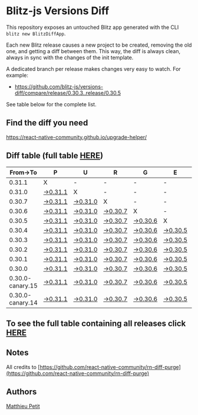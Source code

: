 # Blitz-js Versions Diff

This repository exposes an untouched Blitz app generated with the CLI 
`blitz new BlitzDiffApp`.

Each new Blitz release causes a new project to be created, removing the old one, and getting a diff between them. This way, the diff is always clean, always in sync with the changes of the init template.

A dedicated branch per release makes changes very easy
to watch. For example:

* https://github.com/blitz-js/versions-diff/compare/release/0.30.3..release/0.30.5

See table below for the complete list.

## Find the diff you need
https://react-native-community.github.io/upgrade-helper/

## Diff table (full table [HERE](https://react-native-community.github.io/versions-diff-purge/))

| From->To         | P                                                                                                      | U                                                                                                      | R                                                                                                      | G                                                                                                      | E                                                                                                      |                                                                                                        | T                                                                                                      | I                                                                                                      | M                                                                                                      | E                                                                                                      | !                                                                                                                          | !   |
| ---------------- | ------------------------------------------------------------------------------------------------------ | ------------------------------------------------------------------------------------------------------ | ------------------------------------------------------------------------------------------------------ | ------------------------------------------------------------------------------------------------------ | ------------------------------------------------------------------------------------------------------ | ------------------------------------------------------------------------------------------------------ | ------------------------------------------------------------------------------------------------------ | ------------------------------------------------------------------------------------------------------ | ------------------------------------------------------------------------------------------------------ | ------------------------------------------------------------------------------------------------------ | -------------------------------------------------------------------------------------------------------------------------- | --- |
| 0.31.1           | X                                                                                                      | -                                                                                                      | -                                                                                                      | -                                                                                                      | -                                                                                                      | -                                                                                                      | -                                                                                                      | -                                                                                                      | -                                                                                                      | -                                                                                                      | -                                                                                                                          | -   |
| 0.31.0           | [->0.31.1](https://github.com/blitz-js/versions-diff/compare/release/0.31.0..release/0.31.1)           | X                                                                                                      | -                                                                                                      | -                                                                                                      | -                                                                                                      | -                                                                                                      | -                                                                                                      | -                                                                                                      | -                                                                                                      | -                                                                                                      | -                                                                                                                          | -   |
| 0.30.7           | [->0.31.1](https://github.com/blitz-js/versions-diff/compare/release/0.30.7..release/0.31.1)           | [->0.31.0](https://github.com/blitz-js/versions-diff/compare/release/0.30.7..release/0.31.0)           | X                                                                                                      | -                                                                                                      | -                                                                                                      | -                                                                                                      | -                                                                                                      | -                                                                                                      | -                                                                                                      | -                                                                                                      | -                                                                                                                          | -   |
| 0.30.6           | [->0.31.1](https://github.com/blitz-js/versions-diff/compare/release/0.30.6..release/0.31.1)           | [->0.31.0](https://github.com/blitz-js/versions-diff/compare/release/0.30.6..release/0.31.0)           | [->0.30.7](https://github.com/blitz-js/versions-diff/compare/release/0.30.6..release/0.30.7)           | X                                                                                                      | -                                                                                                      | -                                                                                                      | -                                                                                                      | -                                                                                                      | -                                                                                                      | -                                                                                                      | -                                                                                                                          | -   |
| 0.30.5           | [->0.31.1](https://github.com/blitz-js/versions-diff/compare/release/0.30.5..release/0.31.1)           | [->0.31.0](https://github.com/blitz-js/versions-diff/compare/release/0.30.5..release/0.31.0)           | [->0.30.7](https://github.com/blitz-js/versions-diff/compare/release/0.30.5..release/0.30.7)           | [->0.30.6](https://github.com/blitz-js/versions-diff/compare/release/0.30.5..release/0.30.6)           | X                                                                                                      | -                                                                                                      | -                                                                                                      | -                                                                                                      | -                                                                                                      | -                                                                                                      | -                                                                                                                          | -   |
| 0.30.4           | [->0.31.1](https://github.com/blitz-js/versions-diff/compare/release/0.30.4..release/0.31.1)           | [->0.31.0](https://github.com/blitz-js/versions-diff/compare/release/0.30.4..release/0.31.0)           | [->0.30.7](https://github.com/blitz-js/versions-diff/compare/release/0.30.4..release/0.30.7)           | [->0.30.6](https://github.com/blitz-js/versions-diff/compare/release/0.30.4..release/0.30.6)           | [->0.30.5](https://github.com/blitz-js/versions-diff/compare/release/0.30.4..release/0.30.5)           | X                                                                                                      | -                                                                                                      | -                                                                                                      | -                                                                                                      | -                                                                                                      | -                                                                                                                          | -   |
| 0.30.3           | [->0.31.1](https://github.com/blitz-js/versions-diff/compare/release/0.30.3..release/0.31.1)           | [->0.31.0](https://github.com/blitz-js/versions-diff/compare/release/0.30.3..release/0.31.0)           | [->0.30.7](https://github.com/blitz-js/versions-diff/compare/release/0.30.3..release/0.30.7)           | [->0.30.6](https://github.com/blitz-js/versions-diff/compare/release/0.30.3..release/0.30.6)           | [->0.30.5](https://github.com/blitz-js/versions-diff/compare/release/0.30.3..release/0.30.5)           | [->0.30.4](https://github.com/blitz-js/versions-diff/compare/release/0.30.3..release/0.30.4)           | X                                                                                                      | -                                                                                                      | -                                                                                                      | -                                                                                                      | -                                                                                                                          | -   |
| 0.30.2           | [->0.31.1](https://github.com/blitz-js/versions-diff/compare/release/0.30.2..release/0.31.1)           | [->0.31.0](https://github.com/blitz-js/versions-diff/compare/release/0.30.2..release/0.31.0)           | [->0.30.7](https://github.com/blitz-js/versions-diff/compare/release/0.30.2..release/0.30.7)           | [->0.30.6](https://github.com/blitz-js/versions-diff/compare/release/0.30.2..release/0.30.6)           | [->0.30.5](https://github.com/blitz-js/versions-diff/compare/release/0.30.2..release/0.30.5)           | [->0.30.4](https://github.com/blitz-js/versions-diff/compare/release/0.30.2..release/0.30.4)           | [->0.30.3](https://github.com/blitz-js/versions-diff/compare/release/0.30.2..release/0.30.3)           | X                                                                                                      | -                                                                                                      | -                                                                                                      | -                                                                                                                          | -   |
| 0.30.1           | [->0.31.1](https://github.com/blitz-js/versions-diff/compare/release/0.30.1..release/0.31.1)           | [->0.31.0](https://github.com/blitz-js/versions-diff/compare/release/0.30.1..release/0.31.0)           | [->0.30.7](https://github.com/blitz-js/versions-diff/compare/release/0.30.1..release/0.30.7)           | [->0.30.6](https://github.com/blitz-js/versions-diff/compare/release/0.30.1..release/0.30.6)           | [->0.30.5](https://github.com/blitz-js/versions-diff/compare/release/0.30.1..release/0.30.5)           | [->0.30.4](https://github.com/blitz-js/versions-diff/compare/release/0.30.1..release/0.30.4)           | [->0.30.3](https://github.com/blitz-js/versions-diff/compare/release/0.30.1..release/0.30.3)           | [->0.30.2](https://github.com/blitz-js/versions-diff/compare/release/0.30.1..release/0.30.2)           | X                                                                                                      | -                                                                                                      | -                                                                                                                          | -   |
| 0.30.0           | [->0.31.1](https://github.com/blitz-js/versions-diff/compare/release/0.30.0..release/0.31.1)           | [->0.31.0](https://github.com/blitz-js/versions-diff/compare/release/0.30.0..release/0.31.0)           | [->0.30.7](https://github.com/blitz-js/versions-diff/compare/release/0.30.0..release/0.30.7)           | [->0.30.6](https://github.com/blitz-js/versions-diff/compare/release/0.30.0..release/0.30.6)           | [->0.30.5](https://github.com/blitz-js/versions-diff/compare/release/0.30.0..release/0.30.5)           | [->0.30.4](https://github.com/blitz-js/versions-diff/compare/release/0.30.0..release/0.30.4)           | [->0.30.3](https://github.com/blitz-js/versions-diff/compare/release/0.30.0..release/0.30.3)           | [->0.30.2](https://github.com/blitz-js/versions-diff/compare/release/0.30.0..release/0.30.2)           | [->0.30.1](https://github.com/blitz-js/versions-diff/compare/release/0.30.0..release/0.30.1)           | X                                                                                                      | -                                                                                                                          | -   |
| 0.30.0-canary.15 | [->0.31.1](https://github.com/blitz-js/versions-diff/compare/release/0.30.0-canary.15..release/0.31.1) | [->0.31.0](https://github.com/blitz-js/versions-diff/compare/release/0.30.0-canary.15..release/0.31.0) | [->0.30.7](https://github.com/blitz-js/versions-diff/compare/release/0.30.0-canary.15..release/0.30.7) | [->0.30.6](https://github.com/blitz-js/versions-diff/compare/release/0.30.0-canary.15..release/0.30.6) | [->0.30.5](https://github.com/blitz-js/versions-diff/compare/release/0.30.0-canary.15..release/0.30.5) | [->0.30.4](https://github.com/blitz-js/versions-diff/compare/release/0.30.0-canary.15..release/0.30.4) | [->0.30.3](https://github.com/blitz-js/versions-diff/compare/release/0.30.0-canary.15..release/0.30.3) | [->0.30.2](https://github.com/blitz-js/versions-diff/compare/release/0.30.0-canary.15..release/0.30.2) | [->0.30.1](https://github.com/blitz-js/versions-diff/compare/release/0.30.0-canary.15..release/0.30.1) | [->0.30.0](https://github.com/blitz-js/versions-diff/compare/release/0.30.0-canary.15..release/0.30.0) | X                                                                                                                          | -   |
| 0.30.0-canary.14 | [->0.31.1](https://github.com/blitz-js/versions-diff/compare/release/0.30.0-canary.14..release/0.31.1) | [->0.31.0](https://github.com/blitz-js/versions-diff/compare/release/0.30.0-canary.14..release/0.31.0) | [->0.30.7](https://github.com/blitz-js/versions-diff/compare/release/0.30.0-canary.14..release/0.30.7) | [->0.30.6](https://github.com/blitz-js/versions-diff/compare/release/0.30.0-canary.14..release/0.30.6) | [->0.30.5](https://github.com/blitz-js/versions-diff/compare/release/0.30.0-canary.14..release/0.30.5) | [->0.30.4](https://github.com/blitz-js/versions-diff/compare/release/0.30.0-canary.14..release/0.30.4) | [->0.30.3](https://github.com/blitz-js/versions-diff/compare/release/0.30.0-canary.14..release/0.30.3) | [->0.30.2](https://github.com/blitz-js/versions-diff/compare/release/0.30.0-canary.14..release/0.30.2) | [->0.30.1](https://github.com/blitz-js/versions-diff/compare/release/0.30.0-canary.14..release/0.30.1) | [->0.30.0](https://github.com/blitz-js/versions-diff/compare/release/0.30.0-canary.14..release/0.30.0) | [->0.30.0-canary.15](https://github.com/blitz-js/versions-diff/compare/release/0.30.0-canary.14..release/0.30.0-canary.15) | X   |

## To see the full table containing all releases click [HERE](https://react-native-community.github.io/versions-diff-purge/)

## Notes
All credits to [https://github.com/react-native-community/rn-diff-purge](https://github.com/react-native-community/rn-diff-purge)

## Authors
[Matthieu Petit](https://github.com/matthieu994)